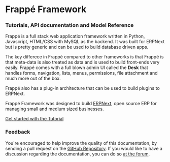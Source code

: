 # Frappé Framework

### Tutorials, API documentation and Model Reference

Frappé is a full stack web application framework written in Python,
Javascript, HTML/CSS with MySQL as the backend. It was built for ERPNext
but is pretty generic and can be used to build database driven apps.

The key differece in Frappé compared to other frameworks is that Frappé
is that meta-data is also treated as data and is used to build front-ends
very easily. Frappé comes with a full blown admin UI called the **Desk**
that handles forms, navigation, lists, menus, permissions, file attachment
and much more out of the box.

Frappé also has a plug-in architecture that can be used to build plugins
to ERPNext.

Frappé Framework was designed to build [ERPNext](https://erpnext.com), open source
ERP for managing small and medium sized businesses.

[Get started with the Tutorial](/docs/user/)

### Feedback

You're encouraged to help improve the quality of this documentation, by sending a pull request on the [GitHub Repository](https://github.com/frappe/erpnext). If you would like to have a discussion regarding the documentation, you can do so [at the forum](https://discuss.erpnext.com).